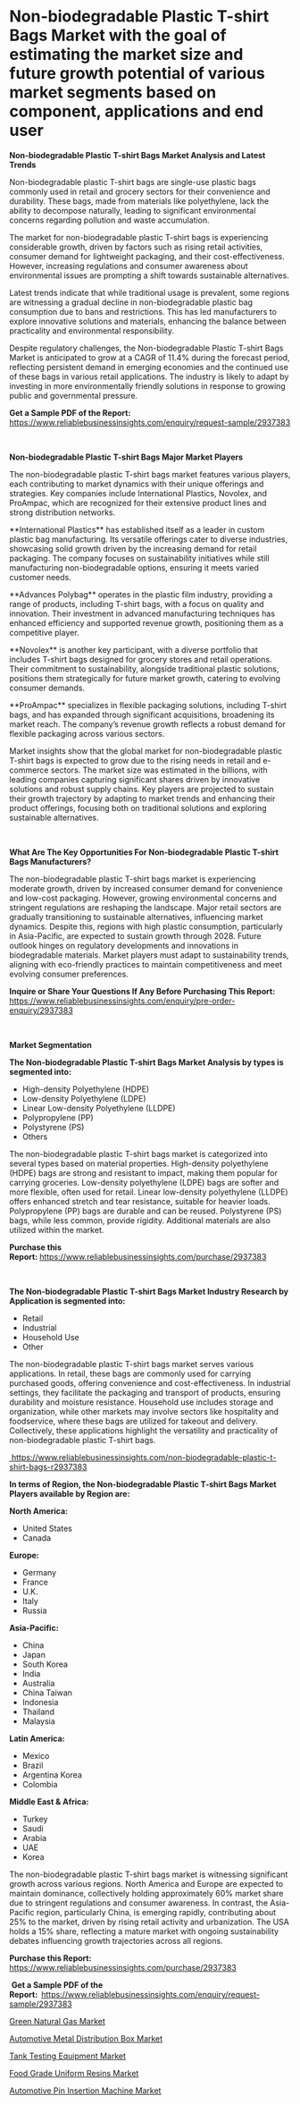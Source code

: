 <p><h1>Non-biodegradable Plastic T-shirt Bags Market with the goal of estimating the market size and future growth potential of various market segments based on component, applications and end user</h1></p><p><strong>Non-biodegradable Plastic T-shirt Bags Market Analysis and Latest Trends</strong></p>
<p><p>Non-biodegradable plastic T-shirt bags are single-use plastic bags commonly used in retail and grocery sectors for their convenience and durability. These bags, made from materials like polyethylene, lack the ability to decompose naturally, leading to significant environmental concerns regarding pollution and waste accumulation. </p><p>The market for non-biodegradable plastic T-shirt bags is experiencing considerable growth, driven by factors such as rising retail activities, consumer demand for lightweight packaging, and their cost-effectiveness. However, increasing regulations and consumer awareness about environmental issues are prompting a shift towards sustainable alternatives.</p><p>Latest trends indicate that while traditional usage is prevalent, some regions are witnessing a gradual decline in non-biodegradable plastic bag consumption due to bans and restrictions. This has led manufacturers to explore innovative solutions and materials, enhancing the balance between practicality and environmental responsibility. </p><p>Despite regulatory challenges, the Non-biodegradable Plastic T-shirt Bags Market is anticipated to grow at a CAGR of 11.4% during the forecast period, reflecting persistent demand in emerging economies and the continued use of these bags in various retail applications. The industry is likely to adapt by investing in more environmentally friendly solutions in response to growing public and governmental pressure.</p></p>
<p><strong>Get a Sample PDF of the Report:&nbsp;</strong> <a href="https://www.reliablebusinessinsights.com/enquiry/request-sample/2937383?utm_campaign=1117&utm_medium=2&utm_source=Github&utm_content=ia&utm_term=14032025&utm_id=non-biodegradable-plastic-t-shirt-bags">https://www.reliablebusinessinsights.com/enquiry/request-sample/2937383</a></p>
<p>&nbsp;</p>
<p><strong>Non-biodegradable Plastic T-shirt Bags Major Market Players</strong></p>
<p><p>The non-biodegradable plastic T-shirt bags market features various players, each contributing to market dynamics with their unique offerings and strategies. Key companies include International Plastics, Novolex, and ProAmpac, which are recognized for their extensive product lines and strong distribution networks.</p><p>**International Plastics** has established itself as a leader in custom plastic bag manufacturing. Its versatile offerings cater to diverse industries, showcasing solid growth driven by the increasing demand for retail packaging. The company focuses on sustainability initiatives while still manufacturing non-biodegradable options, ensuring it meets varied customer needs.</p><p>**Advances Polybag** operates in the plastic film industry, providing a range of products, including T-shirt bags, with a focus on quality and innovation. Their investment in advanced manufacturing techniques has enhanced efficiency and supported revenue growth, positioning them as a competitive player.</p><p>**Novolex** is another key participant, with a diverse portfolio that includes T-shirt bags designed for grocery stores and retail operations. Their commitment to sustainability, alongside traditional plastic solutions, positions them strategically for future market growth, catering to evolving consumer demands.</p><p>**ProAmpac** specializes in flexible packaging solutions, including T-shirt bags, and has expanded through significant acquisitions, broadening its market reach. The company’s revenue growth reflects a robust demand for flexible packaging across various sectors.</p><p>Market insights show that the global market for non-biodegradable plastic T-shirt bags is expected to grow due to the rising needs in retail and e-commerce sectors. The market size was estimated in the billions, with leading companies capturing significant shares driven by innovative solutions and robust supply chains. Key players are projected to sustain their growth trajectory by adapting to market trends and enhancing their product offerings, focusing both on traditional solutions and exploring sustainable alternatives.</p></p>
<p>&nbsp;</p>
<p><strong>What Are The Key Opportunities For Non-biodegradable Plastic T-shirt Bags Manufacturers?</strong></p>
<p><p>The non-biodegradable plastic T-shirt bags market is experiencing moderate growth, driven by increased consumer demand for convenience and low-cost packaging. However, growing environmental concerns and stringent regulations are reshaping the landscape. Major retail sectors are gradually transitioning to sustainable alternatives, influencing market dynamics. Despite this, regions with high plastic consumption, particularly in Asia-Pacific, are expected to sustain growth through 2028. Future outlook hinges on regulatory developments and innovations in biodegradable materials. Market players must adapt to sustainability trends, aligning with eco-friendly practices to maintain competitiveness and meet evolving consumer preferences.</p></p>
<p><strong>Inquire or Share Your Questions If Any Before Purchasing This Report:</strong> <a href="https://www.reliablebusinessinsights.com/enquiry/pre-order-enquiry/2937383?utm_campaign=1117&utm_medium=2&utm_source=Github&utm_content=ia&utm_term=14032025&utm_id=non-biodegradable-plastic-t-shirt-bags">https://www.reliablebusinessinsights.com/enquiry/pre-order-enquiry/2937383</a></p>
<p>&nbsp;</p>
<p><strong>Market Segmentation</strong></p>
<p><strong>The Non-biodegradable Plastic T-shirt Bags Market Analysis by types is segmented into:</strong></p>
<p><ul><li>High-density Polyethylene (HDPE)</li><li>Low-density Polyethylene (LDPE)</li><li>Linear Low-density Polyethylene (LLDPE)</li><li>Polypropylene (PP)</li><li>Polystyrene (PS)</li><li>Others</li></ul></p>
<p><p>The non-biodegradable plastic T-shirt bags market is categorized into several types based on material properties. High-density polyethylene (HDPE) bags are strong and resistant to impact, making them popular for carrying groceries. Low-density polyethylene (LDPE) bags are softer and more flexible, often used for retail. Linear low-density polyethylene (LLDPE) offers enhanced stretch and tear resistance, suitable for heavier loads. Polypropylene (PP) bags are durable and can be reused. Polystyrene (PS) bags, while less common, provide rigidity. Additional materials are also utilized within the market.</p></p>
<p><strong>Purchase this Report:&nbsp;</strong><a href="https://www.reliablebusinessinsights.com/purchase/2937383?utm_campaign=1117&utm_medium=2&utm_source=Github&utm_content=ia&utm_term=14032025&utm_id=non-biodegradable-plastic-t-shirt-bags">https://www.reliablebusinessinsights.com/purchase/2937383</a></p>
<p>&nbsp;</p>
<p><strong>The Non-biodegradable Plastic T-shirt Bags Market Industry Research by Application is segmented into:</strong></p>
<p><ul><li>Retail</li><li>Industrial</li><li>Household Use</li><li>Other</li></ul></p>
<p><p>The non-biodegradable plastic T-shirt bags market serves various applications. In retail, these bags are commonly used for carrying purchased goods, offering convenience and cost-effectiveness. In industrial settings, they facilitate the packaging and transport of products, ensuring durability and moisture resistance. Household use includes storage and organization, while other markets may involve sectors like hospitality and foodservice, where these bags are utilized for takeout and delivery. Collectively, these applications highlight the versatility and practicality of non-biodegradable plastic T-shirt bags.</p></p>
<p><a href="https://www.reliablebusinessinsights.com/non-biodegradable-plastic-t-shirt-bags-r2937383?utm_campaign=1117&utm_medium=2&utm_source=Github&utm_content=ia&utm_term=14032025&utm_id=non-biodegradable-plastic-t-shirt-bags">&nbsp;https://www.reliablebusinessinsights.com/non-biodegradable-plastic-t-shirt-bags-r2937383</a></p>
<p><strong>In terms of Region, the Non-biodegradable Plastic T-shirt Bags Market Players available by Region are:</strong></p>
<p>
    <p> <strong> North America: </strong>
        <ul>
            <li>United States</li>
            <li>Canada</li>
        </ul>
        </p> 
    <p> <strong> Europe: </strong>
        <ul>
            <li>Germany</li>
            <li>France</li>
            <li>U.K.</li>
            <li>Italy</li>
            <li>Russia</li>
        </ul>
        </p> 
    <p> <strong> Asia-Pacific: </strong>
        <ul>
            <li>China</li>
            <li>Japan</li>
            <li>South Korea</li>
            <li>India</li>
            <li>Australia</li>
            <li>China Taiwan</li>
            <li>Indonesia</li>
            <li>Thailand</li>
            <li>Malaysia</li>
        </ul>
        </p> 
    <p> <strong> Latin America: </strong>
        <ul>
            <li>Mexico</li>
            <li>Brazil</li>
            <li>Argentina Korea</li>
            <li>Colombia</li>
        </ul>
        </p> 
    <p> <strong> Middle East & Africa: </strong>
        <ul>
            <li>Turkey</li>
            <li>Saudi</li>
            <li>Arabia</li>
            <li>UAE</li>
            <li>Korea</li>
        </ul>
    </p>
    </p>
<p><p>The non-biodegradable plastic T-shirt bags market is witnessing significant growth across various regions. North America and Europe are expected to maintain dominance, collectively holding approximately 60% market share due to stringent regulations and consumer awareness. In contrast, the Asia-Pacific region, particularly China, is emerging rapidly, contributing about 25% to the market, driven by rising retail activity and urbanization. The USA holds a 15% share, reflecting a mature market with ongoing sustainability debates influencing growth trajectories across all regions.</p></p>
<p><strong>Purchase this Report: </strong><a href="https://www.reliablebusinessinsights.com/purchase/2937383?utm_campaign=1117&utm_medium=2&utm_source=Github&utm_content=ia&utm_term=14032025&utm_id=non-biodegradable-plastic-t-shirt-bags">https://www.reliablebusinessinsights.com/purchase/2937383</a></p>
<p>&nbsp;<strong>Get a Sample PDF of the Report:&nbsp;&nbsp;</strong><a href="https://www.reliablebusinessinsights.com/enquiry/request-sample/2937383?utm_campaign=1117&utm_medium=2&utm_source=Github&utm_content=ia&utm_term=14032025&utm_id=non-biodegradable-plastic-t-shirt-bags">https://www.reliablebusinessinsights.com/enquiry/request-sample/2937383</a></p>
<p><strong></strong></p>
<p><p><a href="https://github.com/jaspartatin/Market-Research-Report-List-1/blob/main/green-natural-gas-market.md?utm_campaign=1117&utm_medium=2&utm_source=Github&utm_content=ia&utm_term=14032025&utm_id=non-biodegradable-plastic-t-shirt-bags">Green Natural Gas Market</a></p><p><a href="https://github.com/jullselai/Market-Research-Report-List-1/blob/main/automotive-metal-distribution-box-market.md?utm_campaign=1117&utm_medium=2&utm_source=Github&utm_content=ia&utm_term=14032025&utm_id=non-biodegradable-plastic-t-shirt-bags">Automotive Metal Distribution Box Market</a></p><p><a href="https://github.com/dusektwinec3/Market-Research-Report-List-1/blob/main/tank-testing-equipment-market.md?utm_campaign=1117&utm_medium=2&utm_source=Github&utm_content=ia&utm_term=14032025&utm_id=non-biodegradable-plastic-t-shirt-bags">Tank Testing Equipment Market</a></p><p><a href="https://github.com/elceryaneik/Market-Research-Report-List-1/blob/main/food-grade-uniform-resins-market.md?utm_campaign=1117&utm_medium=2&utm_source=Github&utm_content=ia&utm_term=14032025&utm_id=non-biodegradable-plastic-t-shirt-bags">Food Grade Uniform Resins Market</a></p><p><a href="https://github.com/luhleickov/Market-Research-Report-List-1/blob/main/automotive-pin-insertion-machine-market.md?utm_campaign=1117&utm_medium=2&utm_source=Github&utm_content=ia&utm_term=14032025&utm_id=non-biodegradable-plastic-t-shirt-bags">Automotive Pin Insertion Machine Market</a></p></p>